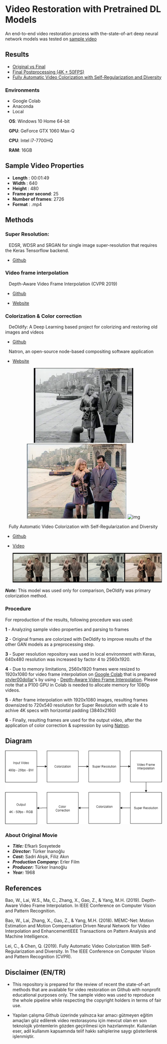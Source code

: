 # Video Restoration with Pretrained DL Models

An end-to-end video restoration process with the-state-of-art deep neural network models was tested on <a href="https://www.youtube.com/watch?v=5yeNO-l7OLc">sample video</a>

## Results

- <a href="https://www.youtube.com/watch?v=UtgXiHRS_nc">Original vs Final</a>
- <a href="https://www.youtube.com/watch?v=qqaCTEEdVYA">Final Postprocessing (4K + 50FPS) </a>
- <a href="https://www.youtube.com/watch?v=qjg2-W09Yp0">Fully Automatic Video Colorization with Self-Regularization and Diversity</a>

### Environments

- Google Colab
- Anaconda
- Local

&nbsp;&nbsp; **OS**: Windows 10 Home 64-bit

&nbsp;&nbsp; **GPU**: GeForce GTX 1060 Max-Q 

&nbsp;&nbsp; **CPU**: Intel i7-7700HQ

&nbsp;&nbsp; **RAM**: 16GB


## Sample Video Properties

- **Length** : 00:01:49
- **Width** : 640
- **Height** : 480
- **Frame per second**: 25
- **Number of frames**: 2726
- **Format** : .mp4

## Methods
### Super Resolution:

&nbsp;&nbsp; EDSR, WDSR and SRGAN for single image super-resolution that requires the Keras Tensorflow backend.

- <a href="https://github.com/krasserm/super-resolution/tree/previous" target="_blank">Github</a>

### Video frame interpolation

&nbsp;&nbsp; Depth-Aware Video Frame Interpolation (CVPR 2019)
- <a href="https://github.com/baowenbo/DAIN" target="_blank">Github</a> 

- <a href="https://sites.google.com/view/wenbobao/dain" target="_blank">Website</a>

### Colorization & Color correction 

&nbsp;&nbsp; DeOldify: A Deep Learning based project for colorizing and restoring old images and videos

- <a href="https://github.com/jantic/DeOldify" target="_blank">Github</a>

&nbsp;&nbsp; Natron, an open-source node-based compositing software application

- <a href="https://natrongithub.github.io" target="_blank">Website</a>

 <p align="center"> 
    <img src="https://github.com/mburakbozbey/video-restoration/blob/master/original.jpg" width="320" height="240" alt="img">
    <img src="https://github.com/mburakbozbey/video-restoration/blob/master/deoldify.png" width="320" height="240" alt="img">
    <img src="https://github.com/mburakbozbey/video-restoration/blob/master/corrected4K.png" width="320" height="240" alt="img">
 </p>

&nbsp;&nbsp; Fully Automatic Video Colorization with Self-Regularization and Diversity

- <a href="https://github.com/ChenyangLEI/Fully-Automatic-Video-Colorization-with-Self-Regularization-and-Diversity" target="_blank">Github</a>

- <a href="https://www.youtube.com/watch?v=Y15uv2jnK-4>">Video</a>


    <img src="https://github.com/mburakbozbey/video-restoration/blob/master/secondaryColorizer.png" alt="img">

 
 ***Note:*** This model was used only for comparison, DeOldify was primary colorization method.
 
### Procedure

For reproduction of the results, following procedure was used:

**1** - Analyzing sample video properties and parsing to frames

**2** - Original frames are colorized with DeOldify to improve results of the other GAN models as a preprocessing step.

**3** - Super resolution repository was used in local environment with Keras, 640x480 resolution was increased by factor 4 to 2560x1920.

**4** - Due to memory limitations, 2560x1920 frames were resized to 1920x1080 for video frame interpolation on <a href="https://colab.research.google.com/drive/1gzsfDV_MIdehr7Y8ZzWjTuW-mMZRP4Vy" target="_blank">Google Colab</a> that is prepared <a href="https://github.com/styler00dollar" target="_blank">styler00dollar</a>'s by using - <a href="https://github.com/baowenbo/DAIN" target="_blank">Depth-Aware Video Frame Interpolation</a>. Please note that a P100 GPU in Colab is needed to allocate memory for 1080p videos.

**5** - After frame interpolation with 1920x1080 images,  resulting frames downsized to 720x540 resolution for Super Resolution with scale 4 to achive 4K specs with horizontal padding (3840x2160)

**6** - Finally, resulting frames are used for the output video, after the application of color correction & supression by using <a href="https://natrongithub.github.io" target="_blank">Natron</a>.

## Diagram

 <p align="center"> 
    <img src="https://github.com/mburakbozbey/video-restoration/blob/master/diagram1.png" alt="img">
 </p>
 
### About Original Movie

- ***Title:*** Efkarlı Sosyetede
- ***Director:*** Türker İnanoğlu
- ***Cast:*** Sadri Alışık, Filiz Akın
- ***Production Company:*** Erler Film
- ***Producer:*** Türker İnanoğlu
- ***Year:*** 1968

## References

Bao, W., Lai, W.S., Ma, C., Zhang, X., Gao, Z., & Yang, M.H. (2019). Depth-Aware Video Frame Interpolation. In IEEE Conference on Computer Vision and Pattern Recognition.

Bao, W., Lai, Zhang, X., Gao, Z., & Yang, M.H. (2018). MEMC-Net: Motion Estimation and Motion Compensation Driven Neural Network for Video Interpolation and EnhancementIEEE Transactions on Pattern Analysis and Machine Intelligence.

Lei, C., & Chen, Q. (2019). Fully Automatic Video Colorization With Self-Regularization and Diversity. In The IEEE Conference on Computer Vision and Pattern Recognition (CVPR).

## Disclaimer (EN/TR)

- This repository is prepared for the review of recent the state-of-art methods that are available for video restoration on Github with nonprofit educational purposes only. The sample video was used to reproduce the whole pipeline while respecting the copyright holders in terms of fair use.   

- Yapılan çalışma Github üzerinde yalnızca kar amacı gütmeyen eğitim amaçları göz edilerek video restorasyonu için mevcut olan en son teknolojik yöntemlerin gözden geçirilmesi için hazırlanmıştır. Kullanılan eser, adil kullanım kapsamında telif hakkı sahiplerine saygı gösterilerek işlenmiştir.

